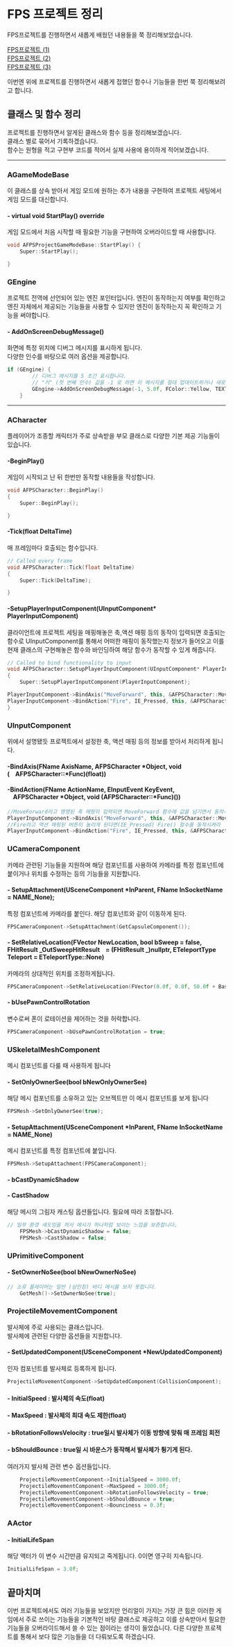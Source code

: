 # FPS 프로젝트 정리

FPS프로젝트를 진행하면서 새롭게 배웠던 내용들을 쭉 정리해보았습니다.

[FPS프로젝트 (1)](<./FPS프로젝트%20(1).md>)<br>
[FPS프로젝트 (2)](<./FPS프로젝트%20(2).md>)<br>
[FPS프로젝트 (3)](<./FPS프로젝트%20(3).md>)<br>

이번엔 위에 프로젝트를 진행하면서 새롭게 접했던 함수나 기능들을 한번 쭉 정리해보려고 합니다.

## 클래스 및 함수 정리

프로젝트를 진행하면서 알게된 클래스와 함수 등을 정리해보겠습니다.<br>
클래스 별로 묶어서 기록하겠습니다.<br>
함수는 원형을 적고 구현부 코드를 적어서 실제 사용에 용이하게 적어보겠습니다.

---

### AGameModeBase

이 클래스를 상속 받아서 게임 모드에 원하는 추가 내용을 구현하여 프로젝트 세팅에서 게임 모드를 대신합니다.

#### - virtual void StartPlay() override

게임 모드에서 처음 시작할 때 필요한 기능을 구현하여 오버라이드할 때 사용합니다.

```c++
void AFPSProjectGameModeBase::StartPlay() {
	Super::StartPlay();

}
```

### GEngine

프로젝트 전역에 선언되어 있는 엔진 포인터입니다. 엔진이 동작하는지 여부를 확인하고 엔진 자체에서 제공되는 기능들을 사용할 수 있지만 엔진이 동작하는지 꼭 확인하고 기능을 써야합니다.

#### - AddOnScreenDebugMessage()

화면에 특정 위치에 디버그 메시지를 표시하게 됩니다.<br>
다양한 인수를 바탕으로 여러 옵션을 제공합니다.

```c++
if (GEngine) {
		// 디버그 메시지를 5 초간 표시합니다.
		// "키" (첫 번째 인수) 값을 -1 로 하면 이 메시지를 절대 업데이트하거나 새로고칠 필요가 없음을 나타냅니다.
		GEngine->AddOnScreenDebugMessage(-1, 5.0f, FColor::Yellow, TEXT("Hello World, this is FPSGameMode!"));
	}
```

---

### ACharacter

플레이어가 조종할 캐릭터가 주로 상속받을 부모 클래스로 다양한 기본 제공 기능들이 있습니다.

#### -BeginPlay()

게임이 시작되고 난 뒤 한번만 동작할 내용들을 작성합니다.

```c++
void AFPSCharacter::BeginPlay()
{
	Super::BeginPlay();

}

```

#### -Tick(float DeltaTime)

매 프레임마다 호출되는 함수입니다.

```c++
// Called every frame
void AFPSCharacter::Tick(float DeltaTime)
{
	Super::Tick(DeltaTime);

}
```

#### -SetupPlayerInputComponent(UInputComponent\* PlayerInputComponent)

클라이언트에 프로젝트 세팅을 매핑해놓은 축,액션 매핑 등의 동작이 입력되면 호출되는 함수로 UInputComponent를 통해서 어떠한 매핑이 동작했는지 정보가 들어오고 이를 현재 클래스의 구현해놓은 함수와 바인딩하여 해당 함수가 동작할 수 있게 해줍니다.

```C++
// Called to bind functionality to input
void AFPSCharacter::SetupPlayerInputComponent(UInputComponent* PlayerInputComponent)
{
	Super::SetupPlayerInputComponent(PlayerInputComponent);

PlayerInputComponent->BindAxis("MoveForward", this, &AFPSCharacter::MoveForward);
PlayerInputComponent->BindAction("Fire", IE_Pressed, this, &AFPSCharacter::Fire);
}
```

### UInputComponent

위에서 설명됐듯 프로젝트에서 설정한 축, 액션 매핑 등의 정보를 받아서 처리하게 됩니다.

#### -BindAxis<AFPSCharacter>(FName AxisName, AFPSCharacter *Object, void (    AFPSCharacter::*Func)(float))

#### -BindAction<AFPSCharacter>(FName ActionName, EInputEvent KeyEvent,     AFPSCharacter *Object, void (AFPSCharacter::*Func)())

```C++
//MoveForward라고 명명된 축 매핑이 입력되면 MoveForward 함수에 값을 넘기면서 동작시켜라
PlayerInputComponent->BindAxis("MoveForward", this, &AFPSCharacter::MoveForward);
//Fire라고 액션 매핑된 버튼이 눌리게 된다면(IE_Pressed) Fire() 함수를 동작시켜라
PlayerInputComponent->BindAction("Fire", IE_Pressed, this, &AFPSCharacter::Fire);
```

### UCameraComponent

카메라 관련된 기능들을 지원하며 해당 컴포넌트를 사용하여 카메라를 특정 컴포넌트에 붙이거나 위치를 수정하는 등의 기능들을 지원합니다.

#### - SetupAttachment(USceneComponent \*InParent, FName InSocketName = NAME_None);

특정 컴포넌트에 카메라를 붙인다. 해당 컴포넌트와 같이 이동하게 된다.

```C++
FPSCameraComponent->SetupAttachment(GetCapsuleComponent());
```

#### - SetRelativeLocation(FVector NewLocation, bool bSweep = false, FHitResult _OutSweepHitResult    = (FHitResult _)nullptr, ETeleportType Teleport = ETeleportType::None)

카메라의 상대적인 위치를 조정하게됩니다.

```C++
FPSCameraComponent->SetRelativeLocation(FVector(0.0f, 0.0f, 50.0f + BaseEyeHeight));
```

#### - bUsePawnControlRotation

변수로써 폰이 로테이션을 제어하는 것을 허락합니다.

```C++
FPSCameraComponent->bUsePawnControlRotation = true;
```

### USkeletalMeshComponent

메시 컴포넌트를 다룰 때 사용하게 됩니다

#### - SetOnlyOwnerSee(bool bNewOnlyOwnerSee)

해당 메시 컴포넌트를 소유하고 있는 오브젝트만 이 메시 컴포넌트를 보게 됩니다

```C++
FPSMesh->SetOnlyOwnerSee(true);
```

#### - SetupAttachment(USceneComponent \*InParent, FName InSocketName = NAME_None)

메시 컴포넌트를 특정 컴포넌트에 붙입니다.

```C++
FPSMesh->SetupAttachment(FPSCameraComponent);
```

#### - bCastDynamicShadow

#### - CastShadow

해당 메시의 그림자 캐스팅 옵션들입니다. 필요에 따라 조절합니다.

```C++
// 일부 환경 섀도잉을 꺼서 메시가 하나처럼 보이는 느낌을 보존합니다.
	FPSMesh->bCastDynamicShadow = false;
	FPSMesh->CastShadow = false;
```

### UPrimitiveComponent

#### - SetOwnerNoSee(bool bNewOwnerNoSee)

```C++
// 소유 플레이어는 일반 (삼인칭) 바디 메시를 보지 못합니다.
	GetMesh()->SetOwnerNoSee(true);
```

### ProjectileMovementComponent

발사체에 주로 사용되는 클래스입니다.<br>
발사체에 관련된 다양한 옵션들을 지원합니다.

#### - SetUpdatedComponent(USceneComponent \*NewUpdatedComponent)

인자 컴포넌트를 발사체로 등록하게 됩니다.

```C++
ProjectileMovementComponent->SetUpdatedComponent(CollisionComponent);
```

#### - InitialSpeed : 발사체의 속도(float)

#### - MaxSpeed : 발사체의 최대 속도 제한(float)

#### - bRotationFollowsVelocity : true일시 발사체가 이동 방향에 맞춰 매 프레임 회전

#### - bShouldBounce : true일 시 바운스가 동작해서 발사체가 튕기게 된다.

여러가지 발사체 관련 변수 옵션들입니다.

```C++
	ProjectileMovementComponent->InitialSpeed = 3000.0f;
	ProjectileMovementComponent->MaxSpeed = 3000.0f;
	ProjectileMovementComponent->bRotationFollowsVelocity = true;
	ProjectileMovementComponent->bShouldBounce = true;
	ProjectileMovementComponent->Bounciness = 0.3f;
```

### AActor

#### - InitialLifeSpan

해당 액터가 이 변수 시간만큼 유지되고 죽게됩니다.
0이면 영구히 지속됩니다.

```C++
InitialLifeSpan = 3.0f;
```

## 끝마치며

이번 프로젝트에서도 여러 기능들을 보았지만 언리얼이 가지는 가장 큰 힘은 이러한 게임에서 주로 쓰이는 기능들을 기본적인 바탕 클래스로 제공하고 이를 상속받아서 필요한 기능들을 오버라이드해서 쓸 수 있는 점이라는 생각이 들었습니다. 다른 다양한 프로젝트를 통해서 보다 많은 기능들을 더 다뤄보도록 하겠습니다.
